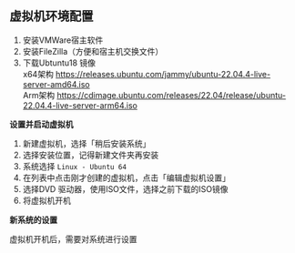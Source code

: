 
## 虚拟机环境配置

1. 安装VMWare宿主软件
2. 安装FileZilla（方便和宿主机交换文件）
3. 下载Ubtuntu18 镜像    
   x64架构  https://releases.ubuntu.com/jammy/ubuntu-22.04.4-live-server-amd64.iso  
   Arm架构 https://cdimage.ubuntu.com/releases/22.04/release/ubuntu-22.04.4-live-server-arm64.iso


**设置并启动虚拟机**

1. 新建虚拟机，选择「稍后安装系统」
2. 选择安装位置，记得新建文件夹再安装
3. 系统选择 `Linux - Ubuntu 64`
4. 在列表中点击刚才创建的虚拟机，点击「编辑虚拟机设置」
5. 选择DVD 驱动器，使用ISO文件，选择之前下载的ISO镜像
6. 将虚拟机开机
   
**新系统的设置**

虚拟机开机后，需要对系统进行设置